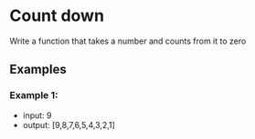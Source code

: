 # Count down

Write a function that takes a number and counts from it to zero

## Examples

### Example 1:

- input: 9
- output: [9,8,7,6,5,4,3,2,1]
